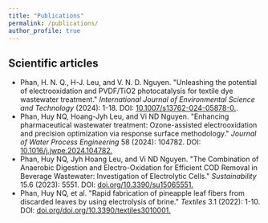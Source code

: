 ```yaml
---
title: "Publications"
permalink: /publications/
author_profile: true
---
```


## Scientific articles
* Phan, H. N. Q., H-J. Leu, and V. N. D. Nguyen. "Unleashing the potential of electrooxidation and PVDF/TiO2 photocatalysis for textile dye wastewater treatment." _International Journal of Environmental Science and Technology_ (2024): 1-18. DOI: [10.1007/s13762-024-05878-0.](https://doi.org/10.1007/s13762-024-05878-0).
* Phan, Huy NQ, Hoang-Jyh Leu, and Vi ND Nguyen. "Enhancing pharmaceutical wastewater treatment: Ozone-assisted electrooxidation and precision optimization via response surface methodology." _Journal of Water Process Engineering_ 58 (2024): 104782. DOI: [10.1016/j.jwpe.2024.104782.](https://doi.org/10.1016/j.jwpe.2024.104782)
* Phan, Huy NQ, Jyh Hoang Leu, and Vi ND Nguyen. "The Combination of Anaerobic Digestion and Electro-Oxidation for Efficient COD Removal in Beverage Wastewater: Investigation of Electrolytic Cells." _Sustainability_ 15.6 (2023): 5551. DOI: [doi.org/10.3390/su15065551.](https://doi.org/10.3390/su15065551)
* Phan, Huy NQ, et al. "Rapid fabrication of pineapple leaf fibers from discarded leaves by using electrolysis of brine." _Textiles_ 3.1 (2022): 1-10. DOI: [doi.org/doi.org/10.3390/textiles3010001.](https://doi.org/10.3390/textiles3010001)
